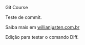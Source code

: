 Git Course

Teste de commit.

Saiba mais em [willianjusten.com.br](http://willianjusten.com.br)

Edição para testar o comando Diff.
